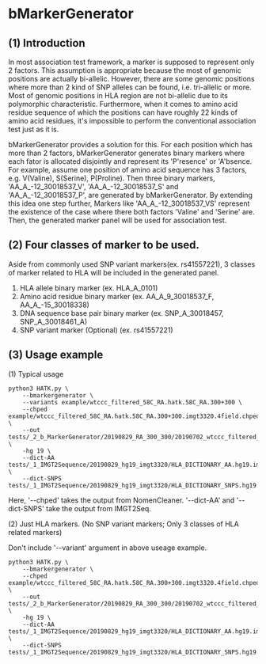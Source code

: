 # bMarkerGenerator


## (1) Introduction

In most association test framework, a marker is supposed to represent only 2 factors. This assumption is appropriate because the most of genomic positions are actually bi-allelic. However, there are some genomic positions where more than 2 kind of SNP alleles can be found, i.e. tri-allelic or more. Most of genomic positions in HLA region are not bi-allelic due to its polymorphic characteristic. Furthermore, when it comes to  amino acid residue sequence of which the positions can have roughly 22 kinds of amino acid residues, it's impossible to perform the conventional association test just as it is.

bMarkerGenerator provides a solution for this. For each position which has more than 2 factors, bMarkerGenerator generates binary markers where each fator is allocated disjointly and represent its 'P'resence' or 'A'bsence. For example, assume one position of amino acid sequence has 3 factors, e.g. V(Valine), S(Serine), P(Proline). Then three binary markers, 'AA_A_-12_30018537_V', 'AA_A_-12_30018537_S' and 'AA_A_-12_30018537_P', are generated by bMarkerGenerator. By extending this idea one step further, Markers like 'AA_A_-12_30018537_VS' represent the existence of the case where there both factors 'Valine' and 'Serine' are. Then, the generated marker panel will be used for association test.


## (2) Four classes of marker to be used.

Aside from commonly used SNP variant markers(ex. rs41557221), 3 classes of marker related to HLA will be included in the generated panel.

1. HLA allele binary marker (ex. HLA_A_0101)
2. Amino acid residue binary marker (ex. AA_A_9_30018537_F, AA_A_-15_30018338)
3. DNA sequence base pair binary marker (ex. SNP_A_30018457, SNP_A_30018461_A)
4. SNP variant marker (Optional) (ex. rs41557221)


## (3) Usage example

(1) Typical usage

```
python3 HATK.py \
    --bmarkergenerator \
    --variants example/wtccc_filtered_58C_RA.hatk.58C_RA.300+300 \
    --chped example/wtccc_filtered_58C_RA.hatk.58C_RA.300+300.imgt3320.4field.chped \
    --out tests/_2_b_MarkerGenerator/20190829_RA_300_300/20190702_wtccc_filtered_58C_RA.hatk.58C_RA.300+300 \
    -hg 19 \
    --dict-AA tests/_1_IMGT2Sequence/20190829_hg19_imgt3320/HLA_DICTIONARY_AA.hg19.imgt3320 \
    --dict-SNPS tests/_1_IMGT2Sequence/20190829_hg19_imgt3320/HLA_DICTIONARY_SNPS.hg19.imgt3320
```

Here, '--chped' takes the output from NomenCleaner. '--dict-AA' and '--dict-SNPS' take the output from IMGT2Seq.

(2) Just HLA markers. (No SNP variant markers; Only 3 classes of HLA related markers)

Don't include '--variant' argument in above useage example.

```
python3 HATK.py \
    --bmarkergenerator \
    --chped example/wtccc_filtered_58C_RA.hatk.58C_RA.300+300.imgt3320.4field.chped \
    --out tests/_2_b_MarkerGenerator/20190829_RA_300_300/20190702_wtccc_filtered_58C_RA.hatk.58C_RA.300+300 \
    -hg 19 \
    --dict-AA tests/_1_IMGT2Sequence/20190829_hg19_imgt3320/HLA_DICTIONARY_AA.hg19.imgt3320 \
    --dict-SNPS tests/_1_IMGT2Sequence/20190829_hg19_imgt3320/HLA_DICTIONARY_SNPS.hg19.imgt3320
```
